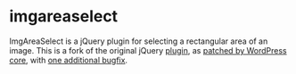 # imgareaselect

ImgAreaSelect is a jQuery plugin for selecting a rectangular area of an image. This is a fork of the original jQuery [plugin](https://github.com/odyniec/imgareaselect), as [patched by WordPress core](https://github.com/WordPress/wordpress-develop/blob/2382765afa36e10bf3c74420024ad4e85763a47c/src/js/_enqueues/vendor/imgareaselect/jquery.imgareaselect.js), with [one additional bugfix](https://github.com/odyniec/imgareaselect/issues/71#issuecomment-404979992).
